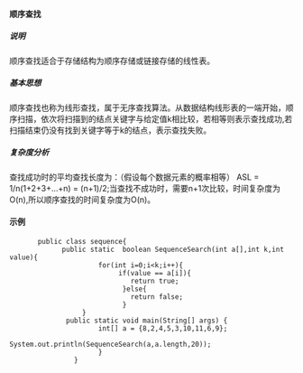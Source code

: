 #### 顺序查找
##### 说明
顺序查找适合于存储结构为顺序存储或链接存储的线性表。
##### 基本思想
顺序查找也称为线形查找，属于无序查找算法。从数据结构线形表的一端开始，顺序扫描，依次将扫描到的结点关键字与给定值k相比较，若相等则表示查找成功,若扫描结束仍没有找到关键字等于k的结点，表示查找失败。
##### 复杂度分析　
查找成功时的平均查找长度为：（假设每个数据元素的概率相等） ASL = 1/n(1+2+3+…+n) = (n+1)/2;当查找不成功时，需要n+1次比较，时间复杂度为O(n),所以顺序查找的时间复杂度为O(n)。
#### 示例

           public class sequence{
                 public static  boolean SequenceSearch(int a[],int k,int value){
                          for(int i=0;i<k;i++){
                               if(value == a[i]){
                                  return true;
                                }else{
                                  return false;
                                }
                      }
                  public static void main(String[] args) {
                          int[] a = {8,2,4,5,3,10,11,6,9};
                          System.out.println(SequenceSearch(a,a.length,20));
                          }
                    }
